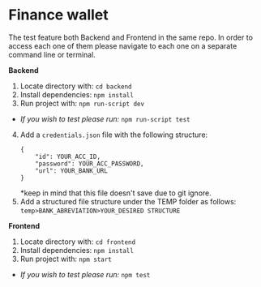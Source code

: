﻿# Finance wallet
The test feature both Backend and Frontend in the same repo. In order to access each one of them please navigate to each one on a separate command line or terminal.

**Backend**
1. Locate directory with: `cd backend`
2. Install dependencies: `npm install`
3. Run project with: `npm run-script dev`
* _If you wish to test please run:_ `npm run-script test`
4. Add a `credentials.json` file with the following structure: 
    ``` 
    {
        "id": YOUR_ACC_ID,
        "password": YOUR_ACC_PASSWORD,
        "url": YOUR_BANK_URL
    }
    ```
    *keep in mind that this file doesn't save due to git ignore.
5. Add a structured file structure under the TEMP folder as follows: 
    `temp>BANK_ABREVIATION>YOUR_DESIRED STRUCTURE`
    
**Frontend** 
1. Locate directory with: `cd frontend`
2. Install dependencies: `npm install`
3. Run project with: `npm start`
* _If you wish to test please run:_ `npm test`
